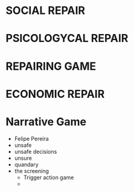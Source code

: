 # SOCIAL REPAIR



# PSICOLOGYCAL REPAIR


# REPAIRING GAME

# ECONOMIC REPAIR


#  


# Narrative Game

- Felipe Pereira
- unsafe
- unsafe decisions
- unsure
- quandary
- the screening
    - Trigger action game
    - 